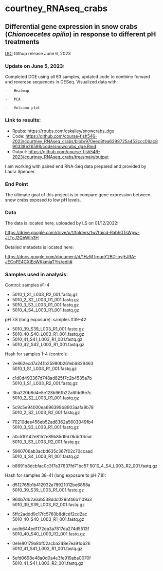 # courtney_RNAseq_crabs

## **Differential gene expression in snow crabs (*Chionoecetes opilio*) in response to different pH treatments**

[DOI](https://zenodo.org/record/8010882)
Githup release June 6, 2023

### Update on June 5, 2023: 
Completed DGE using all 63 samples, updated code to combine forward and reverese sequences in DESeq. Visualized data with:

    -   Heatmap
    
    -   PCA
    
    -   Volcano plot
    
### Link to results:
-   Rpubs: <https://rpubs.com/cskalley/snowcrabs_dge>
-   Code: <https://github.com/course-fish546-2023/courtney_RNAseq_crabs/blob/970eec8fea6298725a453ccc06ac890338e26598/code/snowcrabs_dge.Rmd>
-   Output: <https://github.com/course-fish546-2023/courtney_RNAseq_crabs/tree/main/output>

I am working with paired end RNA-Seq data prepared and provided by
Laura Spencer.

### End Point

The ultimate goal of this project is to compare gene expression between
snow crabs exposed to low pH levels.

### **Data**

The data is located here, uploaded by LS on 01/12/2022:

<https://drive.google.com/drive/u/1/folders/1w7tqjcd-Rabh0TsWpw-JLTcJ2QbWIh3H>

Detailed metadeta is located here:

<https://docs.google.com/document/d/1HzMTreqnY2BD-oyjEJRA-JECpFE4CXlEoWKkmiaTYis/edit#>

### Samples used in analysis:

Control: samples #1-4 

+ 5010_1\_S1_L003_R2_001.fastq.gz 
+ 5010_2\_S2_L003_R1_001.fastq.gz
+ 5010_3\_S3_L003_R1_001.fastq.gz 
+ 5010_4\_S4_L003_R1_001.fastq.gz

pH 7.8 (long exposure): samples #39-42 

+ 5010_39_S39_L003_R1_001.fastq.gz 
+ 5010_40_S40_L003_R1_001.fastq.gz 
+ 5010_41_S41_L003_R1_001.fastq.gz 
+ 5010_42_S42_L003_R1_001.fastq.gz

Hash for samples 1-4 (control):

-   2e862ecd7a241b25980b261eb6829463    5010_1\_S1_L003_R1_001.fastq.gz

-   c1d0d493367d748ad825f7c2b4535a7b    5010_1\_S1_L003_R2_001.fastq.gz

-   3ba220b8d4e5e128b96fb22a6fdd8e7c    5010_2\_S2_L003_R1_001.fastq.gz

-   5c9c5e94000ea696399b8903aafa9b78    5010_2\_S2_L003_R2_001.fastq.gz

-   70210dee456eb52ad8362a5603049fb4    5010_3\_S3_L003_R1_001.fastq.gz

-   a0c510142e8152e89b85d9d78dbf0b5d    5010_3\_S3_L003_R2_001.fastq.gz

-   5960706ab3acbd635c367f02c70ccaad    5010_4\_S4_L003_R1_001.fastq.gz

-   b8691b8dcbfac0c3f7a37637fd71bc57    5010_4\_S4_L003_R2_001.fastq.gz

Hash for samples 38-41 (long exposure to pH 7.8):

-   d512765b1b412932a78921012be6858a    5010_39_S39_L003_R1_001.fastq.gz

-   960b7db2a6ab538ddc029bf46b1109a3    5010_39_S39_L003_R2_001.fastq.gz

-   5ffc2addd9c17fc5760b8dfcdf2cd2ac    5010_40_S40_L003_R1_001.fastq.gz

-   acdb644ed1172ea3a7817da274d5513f    5010_40_S40_L003_R2_001.fastq.gz

-   0e1e80179a8bf02acba248e7ea91d626    5010_41_S41_L003_R1_001.fastq.gz

-   5efd0698e48a0d0a4e3fe919aba0070f    5010_41_S41_L003_R2_001.fastq.gz

